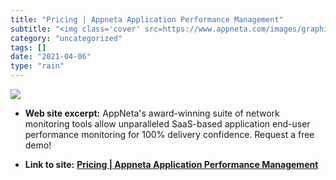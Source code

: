 ```yaml
---
title: "Pricing | Appneta Application Performance Management"
subtitle: "<img class='cover' src=https://www.appneta.com/images/graphics/appneta-social.jpg>"
category: "uncategorized"
tags: []
date: "2021-04-06"
type: "rain"
---
```

<img class="cover" src=https://www.appneta.com/images/graphics/appneta-social.jpg>



* **Web site excerpt:** AppNeta's award-winning suite of network monitoring tools allow unparalleled SaaS-based application end-user performance monitoring for 100% delivery confidence. Request a free demo!

* **Link to site:** **[Pricing | Appneta Application Performance Management](https://www.appneta.com)**
